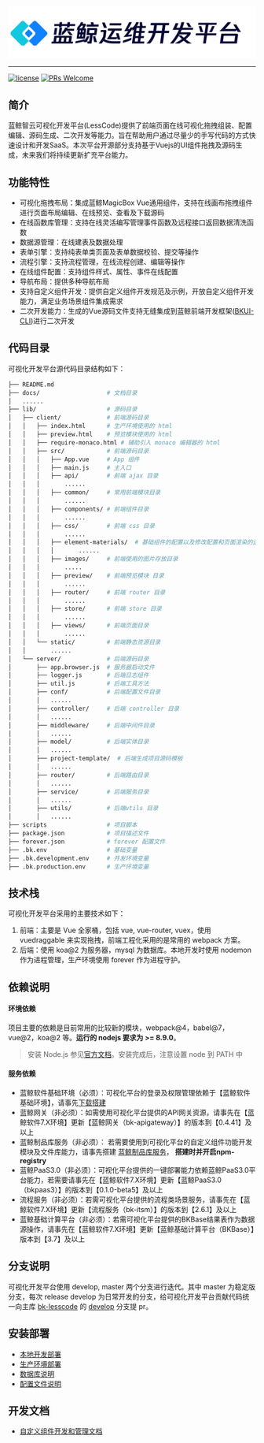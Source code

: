 ![](./lib/client/src/images/logo-name.png)

---

[![license](https://img.shields.io/badge/license-MIT-brightgreen.svg?style=flat)](https://github.com/TencentBlueKing/bk-lesscode/blob/develop/LICENSE.txt) [![PRs Welcome](https://img.shields.io/badge/PRs-welcome-brightgreen.svg)](https://github.com/TencentBlueKing/bk-lesscode/pulls) 

## 简介
蓝鲸智云可视化开发平台(LessCode)提供了前端页面在线可视化拖拽组装、配置编辑、源码生成、二次开发等能力。旨在帮助用户通过尽量少的手写代码的方式快速设计和开发SaaS。本次平台开源部分支持基于Vuejs的UI组件拖拽及源码生成，未来我们将持续更新扩充平台能力。

## 功能特性
- 可视化拖拽布局：集成蓝鲸MagicBox Vue通用组件，支持在线画布拖拽组件进行页面布局编辑、在线预览、查看及下载源码
- 在线函数库管理：支持在线灵活编写管理事件函数及远程接口返回数据清洗函数
- 数据源管理：在线建表及数据处理
- 表单引擎：支持纯表单类页面及表单数据校验、提交等操作
- 流程引擎：支持流程管理，在线流程创建、编辑等操作
- 在线组件配置：支持组件样式、属性、事件在线配置
- 导航布局：提供多种导航布局
- 支持自定义组件开发：提供自定义组件开发规范及示例，开放自定义组件开发能力，满足业务场景组件集成需求
- 二次开发能力：生成的Vue源码文件支持无缝集成到蓝鲸前端开发框架([BKUI-CLI](https://bk.tencent.com/docs/document/6.0/130/5940))进行二次开发

## 代码目录

可视化开发平台源代码目录结构如下：

```bash
├── README.md
├── docs/                   # 文档目录
│   ......
├── lib/                    # 源码目录
│   ├── client/             # 前端源码目录
│   │   ├── index.html      # 生产环境使用的 html
│   │   ├── preview.html    # 预览模块使用的 html
│   │   ├── require-monaco.html # 辅助引入 monaco 编辑器的 html
│   │   ├── src/            # 前端源码目录
│   │   │   ├── App.vue     # App 组件
│   │   │   ├── main.js     # 主入口
│   │   │   ├── api/        # 前端 ajax 目录
│   │   │       ......
│   │   │   ├── common/     # 常用前端模块目录
│   │   │       ......
│   │   │   ├── components/ # 前端组件目录
│   │   │       ......
│   │   │   ├── css/        # 前端 css 目录
│   │   │       ......
│   │   │   ├── element-materials/  # 基础组件的配置以及修改配置和页面渲染的逻辑
│   │   │   │       ......
│   │   │   ├── images/     # 前端使用的图片存放目录
│   │   │       .....
│   │   │   ├── preview/    # 前端预览模块 目录
│   │   │       ......
│   │   │   ├── router/     # 前端 router 目录
│   │   │       ......
│   │   │   ├── store/      # 前端 store 目录
│   │   │       ......
│   │   │   ├── views/      # 前端页面目录
│   │   │       ......
│   │   └── static/         # 前端静态资源目录
│   │       ......
│   └── server/             # 后端源码目录
│       ├── app.browser.js  # 服务器启动文件
│       ├── logger.js       # 后端日志组件
│       ├── util.js         # 后端工具方法
│       ├── conf/           # 后端配置文件目录
│       │   ......
│       ├── controller/     # 后端 controller 目录
│       │   ......
│       ├── middleware/     # 后端中间件目录
│       │   ......
│       ├── model/          # 后端实体目录
│       │   ......
│       ├── project-template/  # 后端生成项目源码模板
│       │   ......
│       ├── router/         # 后端路由目录
│       │   ......
│       ├── service/        # 后端服务目录
│       │   ......
│       ├── utils/          # 后端utils 目录
│       │   ......
├── scripts                 # 项目脚本
├── package.json            # 项目描述文件
├── forever.json            # forever 配置文件
├── .bk.env                 # 基础变量
├── .bk.development.env     # 开发环境变量
├── .bk.production.env      # 生产环境变量
```

## 技术栈

可视化开发平台采用的主要技术如下：

1. 前端：主要是 Vue 全家桶，包括 vue, vue-router, vuex，使用 vuedraggable 来实现拖拽，前端工程化采用的是常用的 webpack 方案。
2. 后端：使用 koa@2 为服务器，mysql 为数据库。本地开发时使用 nodemon 作为进程管理，生产环境使用 forever 作为进程守护。

## 依赖说明

#### 环境依赖
项目主要的依赖是目前常用的比较新的模块，webpack@4，babel@7，vue@2，koa@2 等。**运行的 nodejs 要求为 >= 8.9.0**。

> 安装 Node.js 参见[官方文档](https://nodejs.org/)。安装完成后，注意设置 node 到 PATH 中

#### 服务依赖
- 蓝鲸软件基础环境（必须）：可视化平台的登录及权限管理依赖于【蓝鲸软件基础环境】，请事先[下载搭建](https://bk.tencent.com/download/)
- 蓝鲸网关（非必须）：如需使用可视化平台提供的API网关资源，请事先在【蓝鲸软件7.X环境】更新【蓝鲸网关（bk-apigateway）】的版本到【0.4.41】及以上
- 蓝鲸制品库服务（非必须）： 若需要使用到可视化平台的自定义组件功能开发模块及文件库能力，请事先搭建 [蓝鲸制品库服务](https://github.com/Tencent/bk-ci/tree/master/src/backend/storage/core)， **搭建时并开启npm-registry**
- 蓝鲸PaaS3.0（非必须）：可视化平台提供的一键部署能力依赖蓝鲸PaaS3.0平台能力，若需要请事先在【蓝鲸软件7.X环境】更新【蓝鲸PaaS3.0（bkpaas3）】的版本到【0.1.0-beta5】及以上
- 流程服务（非必须）：若需可视化平台提供的流程类场景服务，请事先在【蓝鲸软件7.X环境】更新【流程服务（bk-itsm）】的版本到【2.6.1】及以上
- 蓝鲸基础计算平台（非必须）：若需可视化平台提供的BKBase结果表作为数据源操作，请事先在【蓝鲸软件7.X环境】更新【蓝鲸基础计算平台（BKBase）】版本到【3.7】及以上

## 分支说明
可视化开发平台使用 develop, master 两个分支进行迭代。其中 master 为稳定版分支，每次 release develop 为日常开发的分支，给可视化开发平台贡献代码统一向主库 [bk-lesscode](https://github.com/TencentBlueKing/bk-lesscode/tree/master) 的  [develop](https://github.com/TencentBlueKing/bk-lesscode/tree/develop) 分支提 pr。

## 安装部署
- [本地开发部署](./docs/install/dev_install.md)
- [生产环境部署](./docs/install/prod_install.md)
- [数据库说明](./docs/install/database.md)
- [配置文件说明](./docs/install/conf.md)

## 开发文档
- [自定义组件开发和管理文档](./lib/client/src/views/help/docs/custom.md)
